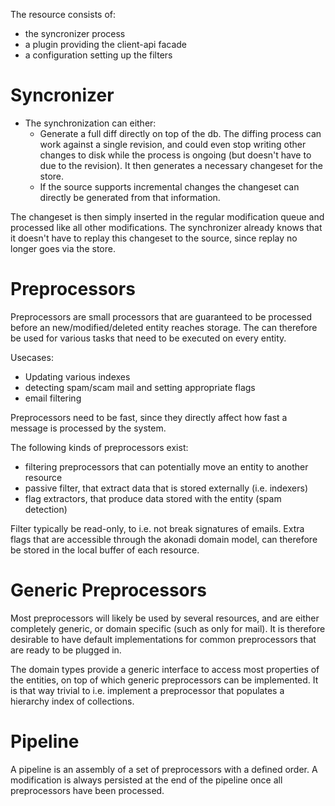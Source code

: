 The resource consists of:

* the syncronizer process
* a plugin providing the client-api facade
* a configuration setting up the filters

# Syncronizer
* The synchronization can either:
    * Generate a full diff directly on top of the db. The diffing process can work against a single revision, and could even stop writing other changes to disk while the process is ongoing (but doesn't have to due to the revision). It then generates a necessary changeset for the store.
    * If the source supports incremental changes the changeset can directly be generated from that information.

The changeset is then simply inserted in the regular modification queue and processed like all other modifications.
The synchronizer already knows that it doesn't have to replay this changeset to the source, since replay no longer goes via the store.

# Preprocessors
Preprocessors are small processors that are guaranteed to be processed before an new/modified/deleted entity reaches storage. The can therefore be used for various tasks that need to be executed on every entity.

Usecases:

* Updating various indexes
* detecting spam/scam mail and setting appropriate flags
* email filtering

Preprocessors need to be fast, since they directly affect how fast a message is processed by the system.

The following kinds of preprocessors exist:

* filtering preprocessors that can potentially move an entity to another resource
* passive filter, that extract data that is stored externally (i.e. indexers)
* flag extractors, that produce data stored with the entity (spam detection)

Filter typically be read-only, to i.e. not break signatures of emails. Extra flags that are accessible through the akonadi domain model, can therefore be stored in the local buffer of each resource.

# Generic Preprocessors
Most preprocessors will likely be used by several resources, and are either completely generic, or domain specific (such as only for mail).
It is therefore desirable to have default implementations for common preprocessors that are ready to be plugged in.

The domain types provide a generic interface to access most properties of the entities, on top of which generic preprocessors can be implemented.
It is that way trivial to i.e. implement a preprocessor that populates a hierarchy index of collections.

# Pipeline
A pipeline is an assembly of a set of preprocessors with a defined order. A modification is always persisted at the end of the pipeline once all preprocessors have been processed.
